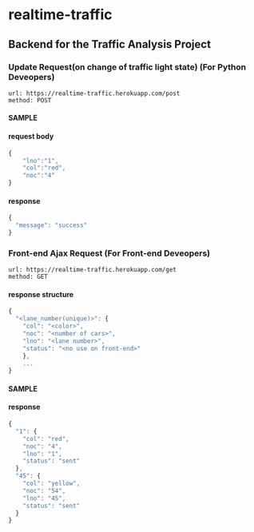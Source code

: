 # realtime-traffic

## Backend for the Traffic Analysis Project

### Update Request(on change of traffic light state) (For Python Deveopers)
```
url: https://realtime-traffic.herokuapp.com/post
method: POST
```

#### SAMPLE

#### request body
```javascript
{
	"lno":"1",
	"col":"red",
	"noc":"4"
}
```

#### response
```javascript
{
  "message": "success"
}
```


### Front-end Ajax Request (For Front-end Deveopers)
```
url: https://realtime-traffic.herokuapp.com/get
method: GET
```
#### response structure
```javascript
{
  "<lane_number(unique)>": {
    "col": "<color>",
    "noc": "<number of cars>",
    "lno": "<lane number>",
    "status": "<no use on front-end>"
    },
    ...
}
```

#### SAMPLE

#### response
```javascript
{
  "1": {
    "col": "red",
    "noc": "4",
    "lno": "1",
    "status": "sent"
  },
  "45": {
    "col": "yellow",
    "noc": "54",
    "lno": "45",
    "status": "sent"
  }
}
```



